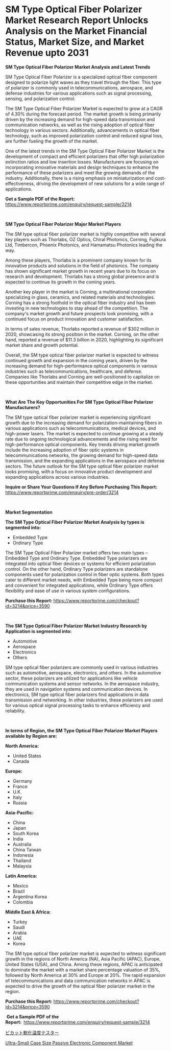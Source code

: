 <p><h1>SM Type Optical Fiber Polarizer Market Research Report Unlocks Analysis on the Market Financial Status, Market Size, and Market Revenue upto 2031</h1></p><p><strong>SM Type Optical Fiber Polarizer Market Analysis and Latest Trends</strong></p>
<p><p>SM Type Optical Fiber Polarizer is a specialized optical fiber component designed to polarize light waves as they travel through the fiber. This type of polarizer is commonly used in telecommunications, aerospace, and defense industries for various applications such as signal processing, sensing, and polarization control.</p><p>The SM Type Optical Fiber Polarizer Market is expected to grow at a CAGR of 4.30% during the forecast period. The market growth is being primarily driven by the increasing demand for high-speed data transmission and communication networks, as well as the rising adoption of optical fiber technology in various sectors. Additionally, advancements in optical fiber technology, such as improved polarization control and reduced signal loss, are further fueling the growth of the market.</p><p>One of the latest trends in the SM Type Optical Fiber Polarizer Market is the development of compact and efficient polarizers that offer high polarization extinction ratios and low insertion losses. Manufacturers are focusing on incorporating innovative materials and design techniques to enhance the performance of these polarizers and meet the growing demands of the industry. Additionally, there is a rising emphasis on miniaturization and cost-effectiveness, driving the development of new solutions for a wide range of applications.</p></p>
<p><strong>Get a Sample PDF of the Report:&nbsp;</strong> <a href="https://www.reportprime.com/enquiry/request-sample/3214">https://www.reportprime.com/enquiry/request-sample/3214</a></p>
<p>&nbsp;</p>
<p><strong>SM Type Optical Fiber Polarizer Major Market Players</strong></p>
<p><p>The SM type optical fiber polarizer market is highly competitive with several key players such as Thorlabs, OZ Optics, Chiral Photonics, Corning, Fujikura Ltd, Timbercon, Phoenix Photonics, and Hamamatsu Photonics leading the way. </p><p>Among these players, Thorlabs is a prominent company known for its innovative products and solutions in the field of photonics. The company has shown significant market growth in recent years due to its focus on research and development. Thorlabs has a strong global presence and is expected to continue its growth in the coming years.</p><p>Another key player in the market is Corning, a multinational corporation specializing in glass, ceramics, and related materials and technologies. Corning has a strong foothold in the optical fiber industry and has been investing in new technologies to stay ahead of the competition. The company's market growth and future prospects look promising, with a continued focus on product innovation and customer satisfaction.</p><p>In terms of sales revenue, Thorlabs reported a revenue of $302 million in 2020, showcasing its strong position in the market. Corning, on the other hand, reported a revenue of $11.3 billion in 2020, highlighting its significant market share and growth potential.</p><p>Overall, the SM type optical fiber polarizer market is expected to witness continued growth and expansion in the coming years, driven by the increasing demand for high-performance optical components in various industries such as telecommunications, healthcare, and defense. Companies like Thorlabs and Corning are well-positioned to capitalize on these opportunities and maintain their competitive edge in the market.</p></p>
<p>&nbsp;</p>
<p><strong>What Are The Key Opportunities For SM Type Optical Fiber Polarizer Manufacturers?</strong></p>
<p><p>The SM type optical fiber polarizer market is experiencing significant growth due to the increasing demand for polarization-maintaining fibers in various applications such as telecommunications, medical devices, and high-power lasers. The market is expected to continue growing at a steady rate due to ongoing technological advancements and the rising need for high-performance optical components. Key trends driving market growth include the increasing adoption of fiber optic systems in telecommunications networks, the growing demand for high-speed data transmission, and the expanding applications in the aerospace and defense sectors. The future outlook for the SM type optical fiber polarizer market looks promising, with a focus on innovative product development and expanding applications across various industries.</p></p>
<p><strong>Inquire or Share Your Questions If Any Before Purchasing This Report:</strong> <a href="https://www.reportprime.com/enquiry/pre-order/3214">https://www.reportprime.com/enquiry/pre-order/3214</a></p>
<p>&nbsp;</p>
<p><strong>Market Segmentation</strong></p>
<p><strong>The SM Type Optical Fiber Polarizer Market Analysis by types is segmented into:</strong></p>
<p><ul><li>Embedded Type</li><li>Ordinary Type</li></ul></p>
<p><p>The SM Type Optical Fiber Polarizer market offers two main types – Embedded Type and Ordinary Type. Embedded Type polarizers are integrated into optical fiber devices or systems for efficient polarization control. On the other hand, Ordinary Type polarizers are standalone components used for polarization control in fiber optic systems. Both types cater to different market needs, with Embedded Type being more compact and convenient for integrated applications, while Ordinary Type offers flexibility and ease of use in various system configurations.</p></p>
<p><strong>Purchase this Report:&nbsp;</strong><a href="https://www.reportprime.com/checkout?id=3214&price=3590">https://www.reportprime.com/checkout?id=3214&price=3590</a></p>
<p>&nbsp;</p>
<p><strong>The SM Type Optical Fiber Polarizer Market Industry Research by Application is segmented into:</strong></p>
<p><ul><li>Automotive</li><li>Aerospace</li><li>Electronics</li><li>Others</li></ul></p>
<p><p>SM type optical fiber polarizers are commonly used in various industries such as automotive, aerospace, electronics, and others. In the automotive sector, these polarizers are utilized for applications like vehicle communication systems and sensor networks. In the aerospace industry, they are used in navigation systems and communication devices. In electronics, SM type optical fiber polarizers find applications in data transmission and networking. In other industries, these polarizers are used for various optical signal processing tasks to enhance efficiency and reliability.</p></p>
<p>&nbsp;</p>
<p><strong>In terms of Region, the SM Type Optical Fiber Polarizer Market Players available by Region are:</strong></p>
<p>
    <p> <strong> North America: </strong>
        <ul>
            <li>United States</li>
            <li>Canada</li>
        </ul>
        </p> 
    <p> <strong> Europe: </strong>
        <ul>
            <li>Germany</li>
            <li>France</li>
            <li>U.K.</li>
            <li>Italy</li>
            <li>Russia</li>
        </ul>
        </p> 
    <p> <strong> Asia-Pacific: </strong>
        <ul>
            <li>China</li>
            <li>Japan</li>
            <li>South Korea</li>
            <li>India</li>
            <li>Australia</li>
            <li>China Taiwan</li>
            <li>Indonesia</li>
            <li>Thailand</li>
            <li>Malaysia</li>
        </ul>
        </p> 
    <p> <strong> Latin America: </strong>
        <ul>
            <li>Mexico</li>
            <li>Brazil</li>
            <li>Argentina Korea</li>
            <li>Colombia</li>
        </ul>
        </p> 
    <p> <strong> Middle East & Africa: </strong>
        <ul>
            <li>Turkey</li>
            <li>Saudi</li>
            <li>Arabia</li>
            <li>UAE</li>
            <li>Korea</li>
        </ul>
    </p>
    </p>
<p><p>The SM type optical fiber polarizer market is expected to witness significant growth in the regions of North America (NA), Asia Pacific (APAC), Europe, United States (USA), and China. Among these regions, APAC is anticipated to dominate the market with a market share percentage valuation of 35%, followed by North America at 30% and Europe at 20%. The rapid expansion of telecommunications and data communication networks in APAC is expected to drive the growth of the optical fiber polarizer market in the region.</p></p>
<p><strong>Purchase this Report: </strong><a href="https://www.reportprime.com/checkout?id=3214&price=3590">https://www.reportprime.com/checkout?id=3214&price=3590</a></p>
<p>&nbsp;<strong>Get a Sample PDF of the Report:&nbsp;&nbsp;</strong><a href="https://www.reportprime.com/enquiry/request-sample/3214">https://www.reportprime.com/enquiry/request-sample/3214</a></p>
<p><strong></strong></p>
<p><p><a href="https://github.com/mohamedbakry57/Market-Research-Report-List-3/blob/main/453834813425.md">ビカット軟化温度テスター</a></p><p><a href="https://github.com/JameTravis/Market-Research-Report-List-4/blob/main/ultra-small-case-size-passive-electronic-component-market.md">Ultra-Small Case Size Passive Electronic Component Market</a></p></p>